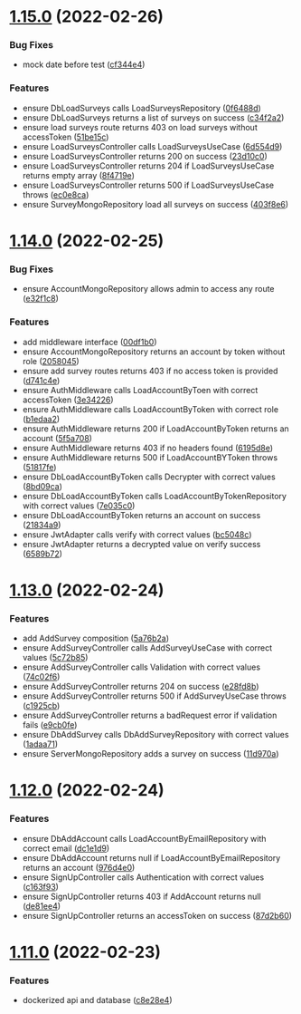 # [1.15.0](https://github.com/DiegoSalas27/NodeJs-Typescript-TDD-Clean-Architecture-e-SOLID/compare/v1.14.0...v1.15.0) (2022-02-26)


### Bug Fixes

* mock date before test ([cf344e4](https://github.com/DiegoSalas27/NodeJs-Typescript-TDD-Clean-Architecture-e-SOLID/commit/cf344e4a38d1f1e4bbfde4627b299220a9798554))


### Features

* ensure DbLoadSurveys calls LoadSurveysRepository ([0f6488d](https://github.com/DiegoSalas27/NodeJs-Typescript-TDD-Clean-Architecture-e-SOLID/commit/0f6488d7aa4dd55e8cbbbeb74bcde81738aba8b4))
* ensure DbLoadSurveys returns a list of surveys on success ([c34f2a2](https://github.com/DiegoSalas27/NodeJs-Typescript-TDD-Clean-Architecture-e-SOLID/commit/c34f2a26639bc373be28f8da7cf5a54565c264ee))
* ensure load surveys route returns 403 on load surveys without accessToken ([51be15c](https://github.com/DiegoSalas27/NodeJs-Typescript-TDD-Clean-Architecture-e-SOLID/commit/51be15c103bdc4fc3c20ef943fbb9c1b5841ef15))
* ensure LoadSurveysController calls LoadSurveysUseCase ([6d554d9](https://github.com/DiegoSalas27/NodeJs-Typescript-TDD-Clean-Architecture-e-SOLID/commit/6d554d914d917aa16d333e249b341b21a2179b6b))
* ensure LoadSurveysController returns 200 on success ([23d10c0](https://github.com/DiegoSalas27/NodeJs-Typescript-TDD-Clean-Architecture-e-SOLID/commit/23d10c0416ced8ec91c808bba005400658a9ef47))
* ensure LoadSurveysController returns 204 if LoadSurveysUseCase returns empty array ([8f4719e](https://github.com/DiegoSalas27/NodeJs-Typescript-TDD-Clean-Architecture-e-SOLID/commit/8f4719e4a34b0ae631c14f6bbfa6c3aacae215e3))
* ensure LoadSurveysController returns 500 if LoadSurveysUseCase throws ([ec0e8ca](https://github.com/DiegoSalas27/NodeJs-Typescript-TDD-Clean-Architecture-e-SOLID/commit/ec0e8ca1c9a1e88d7e0a35100a0bc8bd9d5866e2))
* ensure SurveyMongoRepository load all surveys on success ([403f8e6](https://github.com/DiegoSalas27/NodeJs-Typescript-TDD-Clean-Architecture-e-SOLID/commit/403f8e61d88de950407a0676245b3cd43df35afc))



# [1.14.0](https://github.com/DiegoSalas27/NodeJs-Typescript-TDD-Clean-Architecture-e-SOLID/compare/v1.13.0...v1.14.0) (2022-02-25)


### Bug Fixes

* ensure AccountMongoRepository allows admin to access any route ([e32f1c8](https://github.com/DiegoSalas27/NodeJs-Typescript-TDD-Clean-Architecture-e-SOLID/commit/e32f1c87d1cbd92d472be9f29f20bb19ba6182e2))


### Features

* add middleware interface ([00df1b0](https://github.com/DiegoSalas27/NodeJs-Typescript-TDD-Clean-Architecture-e-SOLID/commit/00df1b0a31f22521d140d7591987adfd8fb3e507))
* ensure AccountMongoRepository returns an account by token without role ([2058045](https://github.com/DiegoSalas27/NodeJs-Typescript-TDD-Clean-Architecture-e-SOLID/commit/2058045b9cc38865fd6c33e09c99e2f6eb0d56ae))
* ensure add survey routes returns 403 if no access token is provided ([d741c4e](https://github.com/DiegoSalas27/NodeJs-Typescript-TDD-Clean-Architecture-e-SOLID/commit/d741c4ecb75ba3b03c0c2a606ce24c700bca5b15))
* ensure AuthMiddleware calls LoadAccountByToen with correct accessToken ([3e34226](https://github.com/DiegoSalas27/NodeJs-Typescript-TDD-Clean-Architecture-e-SOLID/commit/3e3422603636a230704d65cc09c7466a05f37a91))
* ensure AuthMiddleware calls LoadAccountByToken with correct role ([b1edaa2](https://github.com/DiegoSalas27/NodeJs-Typescript-TDD-Clean-Architecture-e-SOLID/commit/b1edaa2ce33a193902bca020f25d0902fb941278))
* ensure AuthMiddleware returns 200 if LoadAccountByToken returns an account ([5f5a708](https://github.com/DiegoSalas27/NodeJs-Typescript-TDD-Clean-Architecture-e-SOLID/commit/5f5a708297814af3c94cf66b62bc870be8c93e4f))
* ensure AuthMiddleware returns 403 if no headers found ([6195d8e](https://github.com/DiegoSalas27/NodeJs-Typescript-TDD-Clean-Architecture-e-SOLID/commit/6195d8e094f539f8404f280bbeb01f4f2ad85a37))
* ensure AuthMiddleware returns 500 if LoadAccountBYToken throws ([51817fe](https://github.com/DiegoSalas27/NodeJs-Typescript-TDD-Clean-Architecture-e-SOLID/commit/51817fefbb4b310b0befefdc909418d3cf68f5b8))
* ensure DbLoadAccountByToken calls Decrypter with correct values ([8bd09ca](https://github.com/DiegoSalas27/NodeJs-Typescript-TDD-Clean-Architecture-e-SOLID/commit/8bd09cadace759257ed6a1e56bb23aab295fc089))
* ensure DbLoadAccountByToken calls LoadAccountByTokenRepository with correct values ([7e035c0](https://github.com/DiegoSalas27/NodeJs-Typescript-TDD-Clean-Architecture-e-SOLID/commit/7e035c0caaf1b76df821daec1c658f6a58f971dd))
* ensure DbLoadAccountByToken returns an account on success ([21834a9](https://github.com/DiegoSalas27/NodeJs-Typescript-TDD-Clean-Architecture-e-SOLID/commit/21834a9678340ec2a2160d013b357541098c8d51))
* ensure JwtAdapter calls verify with correct values ([bc5048c](https://github.com/DiegoSalas27/NodeJs-Typescript-TDD-Clean-Architecture-e-SOLID/commit/bc5048ce6f5ffce656c2076a994cff27e438ab16))
* ensure JwtAdapter returns a decrypted value on verify success ([6589b72](https://github.com/DiegoSalas27/NodeJs-Typescript-TDD-Clean-Architecture-e-SOLID/commit/6589b72c7b426a26b22ebe6557b5b55f3ea89d29))



# [1.13.0](https://github.com/DiegoSalas27/NodeJs-Typescript-TDD-Clean-Architecture-e-SOLID/compare/v1.12.0...v1.13.0) (2022-02-24)


### Features

* add AddSurvey composition ([5a76b2a](https://github.com/DiegoSalas27/NodeJs-Typescript-TDD-Clean-Architecture-e-SOLID/commit/5a76b2a09334b1e2601a878402ab8ebbaef9d518))
* ensure AddSurveyController calls AddSurveyUseCase with correct values ([5c72b85](https://github.com/DiegoSalas27/NodeJs-Typescript-TDD-Clean-Architecture-e-SOLID/commit/5c72b85cbe61ed696d38a0c997d90d9105c3cacc))
* ensure AddSurveyController calls Validation with correct values ([74c02f6](https://github.com/DiegoSalas27/NodeJs-Typescript-TDD-Clean-Architecture-e-SOLID/commit/74c02f6379aa5bf165e24f9acbdaf31a2ab2f30a))
* ensure AddSurveyController returns 204 on success ([e28fd8b](https://github.com/DiegoSalas27/NodeJs-Typescript-TDD-Clean-Architecture-e-SOLID/commit/e28fd8b6aef32cd41a0dcf75cc43a59d13869ccd))
* ensure AddSurveyController returns 500 if AddSurveyUseCase throws ([c1925cb](https://github.com/DiegoSalas27/NodeJs-Typescript-TDD-Clean-Architecture-e-SOLID/commit/c1925cbe7f321a964c4256806237856738333070))
* ensure AddSurveyController returns a badRequest error if validation fails ([e9cb0fe](https://github.com/DiegoSalas27/NodeJs-Typescript-TDD-Clean-Architecture-e-SOLID/commit/e9cb0fed4136ff1f4b1ed641360baea5f2118ce6))
* ensure DbAddSurvey calls DbAddSurveyRepository with correct values ([1adaa71](https://github.com/DiegoSalas27/NodeJs-Typescript-TDD-Clean-Architecture-e-SOLID/commit/1adaa712afc2601a88e33a5d5e634511c50db8c8))
* ensure ServerMongoRepository adds a survey on success ([11d970a](https://github.com/DiegoSalas27/NodeJs-Typescript-TDD-Clean-Architecture-e-SOLID/commit/11d970a56be20c0d6e7dde2d1f4e25c8eba920ed))



# [1.12.0](https://github.com/DiegoSalas27/NodeJs-Typescript-TDD-Clean-Architecture-e-SOLID/compare/v1.11.0...v1.12.0) (2022-02-24)


### Features

* ensure DbAddAccount calls LoadAccountByEmailRepository with correct email ([dc1e1d9](https://github.com/DiegoSalas27/NodeJs-Typescript-TDD-Clean-Architecture-e-SOLID/commit/dc1e1d9a1e049784707c22df98b15e3b2f30fa0b))
* ensure DbAddAccount returns null if LoadAccountByEmailRepository returns an account ([976d4e0](https://github.com/DiegoSalas27/NodeJs-Typescript-TDD-Clean-Architecture-e-SOLID/commit/976d4e0cce97ad068c71e8642b5a90c55fc57c5f))
* ensure SignUpController calls Authentication with correct values ([c163f93](https://github.com/DiegoSalas27/NodeJs-Typescript-TDD-Clean-Architecture-e-SOLID/commit/c163f930570efe0e9249ce30b5a8bd8a162c441f))
* ensure SignUpController returns 403 if AddAccount returns null ([de81ee4](https://github.com/DiegoSalas27/NodeJs-Typescript-TDD-Clean-Architecture-e-SOLID/commit/de81ee4cf474d512708b14d26cafbd93fdba4e94))
* ensure SignUpController returns an accessToken on success ([87d2b60](https://github.com/DiegoSalas27/NodeJs-Typescript-TDD-Clean-Architecture-e-SOLID/commit/87d2b601b97c4490b2548b11bf56927273d1b245))



# [1.11.0](https://github.com/DiegoSalas27/NodeJs-Typescript-TDD-Clean-Architecture-e-SOLID/compare/v1.10.0...v1.11.0) (2022-02-23)


### Features

* dockerized api and database ([c8e28e4](https://github.com/DiegoSalas27/NodeJs-Typescript-TDD-Clean-Architecture-e-SOLID/commit/c8e28e4901e03f62f463a6e48ecbe1f801334c02))




